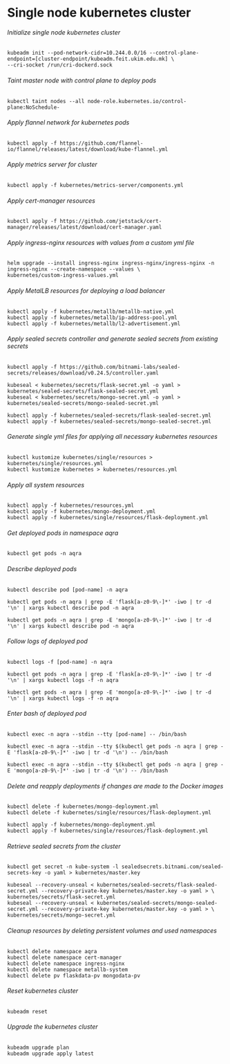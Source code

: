 # Single node kubernetes cluster

###### Initialize single node kubernetes cluster

```
kubeadm init --pod-network-cidr=10.244.0.0/16 --control-plane-endpoint=[cluster-endpoint/kubeadm.feit.ukim.edu.mk] \
--cri-socket /run/cri-dockerd.sock
```

###### Taint master node with control plane to deploy pods

```
kubectl taint nodes --all node-role.kubernetes.io/control-plane:NoSchedule-
```

###### Apply flannel network for kubernetes pods

```
kubectl apply -f https://github.com/flannel-io/flannel/releases/latest/download/kube-flannel.yml
```

###### Apply metrics server for cluster

```
kubectl apply -f kubernetes/metrics-server/components.yml
```

###### Apply cert-manager resources

```
kubectl apply -f https://github.com/jetstack/cert-manager/releases/latest/download/cert-manager.yaml
```

###### Apply ingress-nginx resources with values from a custom yml file

```
helm upgrade --install ingress-nginx ingress-nginx/ingress-nginx -n ingress-nginx --create-namespace --values \
kubernetes/custom-ingress-values.yml
```

###### Apply MetalLB resources for deploying a load balancer

```
kubectl apply -f kubernetes/metallb/metallb-native.yml
kubectl apply -f kubernetes/metallb/ip-address-pool.yml
kubectl apply -f kubernetes/metallb/l2-advertisement.yml
```

###### Apply sealed secrets controller and generate sealed secrets from existing secrets

```
kubectl apply -f https://github.com/bitnami-labs/sealed-secrets/releases/download/v0.24.5/controller.yaml

kubeseal < kubernetes/secrets/flask-secret.yml -o yaml > kubernetes/sealed-secrets/flask-sealed-secret.yml
kubeseal < kubernetes/secrets/mongo-secret.yml -o yaml > kubernetes/sealed-secrets/mongo-sealed-secret.yml
```

```
kubectl apply -f kubernetes/sealed-secrets/flask-sealed-secret.yml
kubectl apply -f kubernetes/sealed-secrets/mongo-sealed-secret.yml
```

###### Generate single yml files for applying all necessary kubernetes resources

```
kubectl kustomize kubernetes/single/resources > kubernetes/single/resources.yml
kubectl kustomize kubernetes > kubernetes/resources.yml
```

###### Apply all system resources

```
kubectl apply -f kubernetes/resources.yml
kubectl apply -f kubernetes/mongo-deployment.yml
kubectl apply -f kubernetes/single/resources/flask-deployment.yml
```

###### Get deployed pods in namespace aqra

```
kubectl get pods -n aqra
```

###### Describe deployed pods

```
kubectl describe pod [pod-name] -n aqra
```

```
kubectl get pods -n aqra | grep -E 'flask[a-z0-9\-]*' -iwo | tr -d '\n' | xargs kubectl describe pod -n aqra
```

```
kubectl get pods -n aqra | grep -E 'mongo[a-z0-9\-]*' -iwo | tr -d '\n' | xargs kubectl describe pod -n aqra
```

###### Follow logs of deployed pod

```
kubectl logs -f [pod-name] -n aqra
```

```
kubectl get pods -n aqra | grep -E 'flask[a-z0-9\-]*' -iwo | tr -d '\n' | xargs kubectl logs -f -n aqra
```

```
kubectl get pods -n aqra | grep -E 'mongo[a-z0-9\-]*' -iwo | tr -d '\n' | xargs kubectl logs -f -n aqra
```

###### Enter bash of deployed pod

```
kubectl exec -n aqra --stdin --tty [pod-name] -- /bin/bash
```

```
kubectl exec -n aqra --stdin --tty $(kubectl get pods -n aqra | grep -E 'flask[a-z0-9\-]*' -iwo | tr -d '\n') -- /bin/bash
```

```
kubectl exec -n aqra --stdin --tty $(kubectl get pods -n aqra | grep -E 'mongo[a-z0-9\-]*' -iwo | tr -d '\n') -- /bin/bash
```

###### Delete and reapply deployments if changes are made to the Docker images

```
kubectl delete -f kubernetes/mongo-deployment.yml
kubectl delete -f kubernetes/single/resources/flask-deployment.yml
```

```
kubectl apply -f kubernetes/mongo-deployment.yml
kubectl apply -f kubernetes/single/resources/flask-deployment.yml
```

###### Retrieve sealed secrets from the cluster

```
kubectl get secret -n kube-system -l sealedsecrets.bitnami.com/sealed-secrets-key -o yaml > kubernetes/master.key

kubeseal --recovery-unseal < kubernetes/sealed-secrets/flask-sealed-secret.yml --recovery-private-key kubernetes/master.key -o yaml > \
kubernetes/secrets/flask-secret.yml
kubeseal --recovery-unseal < kubernetes/sealed-secrets/mongo-sealed-secret.yml --recovery-private-key kubernetes/master.key -o yaml > \
kubernetes/secrets/mongo-secret.yml
```

###### Cleanup resources by deleting persistent volumes and used namespaces

```
kubectl delete namespace aqra
kubectl delete namespace cert-manager
kubectl delete namespace ingress-nginx
kubectl delete namespace metallb-system
kubectl delete pv flaskdata-pv mongodata-pv
```

###### Reset kubernetes cluster

```
kubeadm reset
```

###### Upgrade the kubernetes cluster

```
kubeadm upgrade plan
kubeadm upgrade apply latest
```